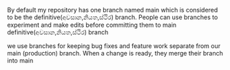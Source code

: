 By default my repository has one branch named main which is considered to be the definitive(අවසාන,නියත,ස්ථිර) branch. 
People can use branches to experiment and make edits before committing them to main definitive(අවසාන,නියත,ස්ථිර) branch

we use branches for keeping bug fixes and feature work separate from our main (production) branch. 
When a change is ready, they merge their branch into main
